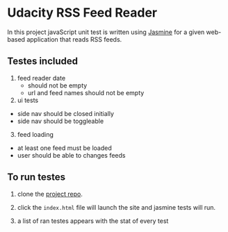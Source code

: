 # Udacity RSS Feed Reader

In this project javaScript unit test is written using [Jasmine](http://jasmine.github.io/)  for a given  web-based application that reads RSS feeds. 



## Testes included

1. feed reader date 
    - should not be empty 
    - url and feed names should not be empty
2. ui tests
 - side nav should be closed initially
 - side nav should be toggleable 
3. feed loading
  - at least one feed must be loaded
  - user should be able to changes feeds 


## To run testes


1. clone  the [project repo](http://github.com/udacity/frontend-nanodegree-feedreader).

2. click the `index.html` file will launch the site and jasmine tests will run.

3. a list of ran testes appears with the stat of every test 


